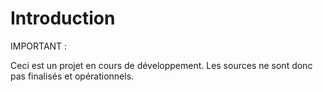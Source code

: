 # Introduction

IMPORTANT :

Ceci est un projet en cours de développement. Les sources ne sont donc pas finalisés et opérationnels.
